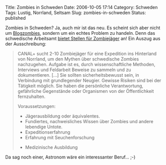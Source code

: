 Title: Zombies in Schweden
Date: 2006-10-05 17:14
Category: Schweden
Tags: Lustig, Norrland, Seltsam
Slug: zombies-in-schweden
Status: published

Zombies in Schweden? Ja, auch mir ist das neu. Es scheint sich aber
nicht um
[Blogzombies](http://www.nerdcore.de/wp/2006/08/23/blogosfear/), sondern
um ein echtes Problem zu handeln. Denn das schwedische Arbeitsamt
[bietet Stellen für
Zombiejäger](http://platsbanken.ams.se/text/97/061003,090010,240916,81,0281650597.shtml)
an! Ein Auszug aus der Ausschreibung:

> CANAL+ sucht 2-10 Zombiejäger für eine Expedition ins Hinterland von
> Norrland, um den Mythen über schwedische Zombies nachzugehen. Aufgabe
> ist es, durch wissenschaftliche Methoden, Interviews und Feldarbeit
> Beweise zu sammeln und zu dokumentieren. [...] Sie sollten
> sicherheitsbewusst sein, in Verbindung mit grundlegender Neugier.
> Gewisse Risiken sind bei der Tätigkeit möglich. Sie haben die
> persönliche Verantwortung, gefährliche Gegenstände oder Organismen von
> der Öffentlichkeit fernzuhalten.
>
> Voraussetzungen:
>
> -   Jägerausbildung oder äquivalentes.
> -   Fundiertes, nachweisliches Wissen über Zombies und andere
>     lebendige Untote.
> -   Expeditionserfahrung
> -   Erfahrung mit Seuchenforschung
>
> <ul>
> <li>
> Medizinische Ausbildung
>
> </p>

Da sag noch einer, Astronom wäre ein interessanter Beruf… ;-)

